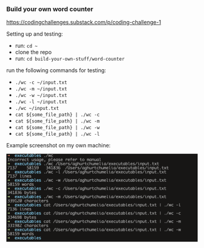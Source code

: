 ### Build your own word counter

https://codingchallenges.substack.com/p/coding-challenge-1

Setting up and testing:
 
 - run: `cd ~`
 - clone the repo
 - run: `cd build-your-own-stuff/word-counter`

run the following commands for testing:
 - `./wc -c ~/input.txt`
 - `./wc -m ~/input.txt`
 - `./wc -w ~/input.txt`
 - `./wc -l ~/input.txt`
 - `./wc ~/input.txt`
 - `cat ${some_file_path} | ./wc -c`
 - `cat ${some_file_path} | ./wc -m`
 - `cat ${some_file_path} | ./wc -w`
 - `cat ${some_file_path} | ./wc -l`

Example screenshot on my own machine:

![My Image](example.png)

